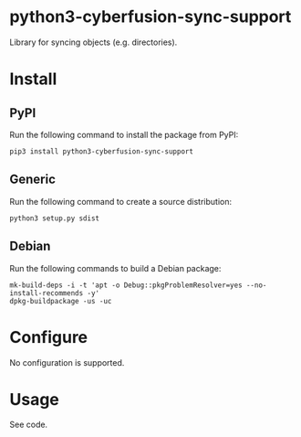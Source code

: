 # python3-cyberfusion-sync-support

Library for syncing objects (e.g. directories).

# Install

## PyPI

Run the following command to install the package from PyPI:

    pip3 install python3-cyberfusion-sync-support

## Generic

Run the following command to create a source distribution:

    python3 setup.py sdist

## Debian

Run the following commands to build a Debian package:

    mk-build-deps -i -t 'apt -o Debug::pkgProblemResolver=yes --no-install-recommends -y'
    dpkg-buildpackage -us -uc

# Configure

No configuration is supported.

# Usage

See code.
